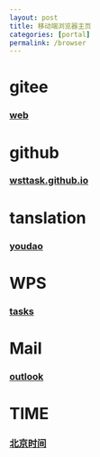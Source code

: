 ```yaml
---
layout: post
title: 移动端浏览器主页
categories: [portal]
permalink: /browser
---
```


# gitee

### [web](https://gitee.com/wsttask/web/tree/master)

# github

### [wsttask.github.io](https://wsttask.github.io/index.html)

# tanslation

### [youdao](https://m.youdao.com/translate?vendor=fanyi.web)

# WPS

### [tasks](https://www.kdocs.cn/l/coVFRqQ7x1UZ)

# Mail

### [outlook](https://outlook.live.com/mail)

# TIME

### [北京时间](https://beijing-time.org/)

